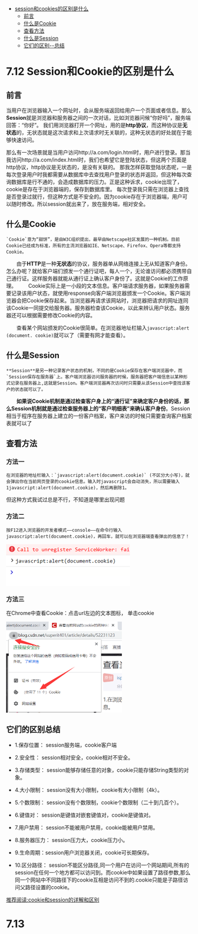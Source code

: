 * [session和cookies的区别是什么](#session和cookies的区别是什么)
    * [前言](#前言)
    * [什么是Cookie](#什么是Cookie)
    * [查看方法](#查看方法)
    * [什么是Session](#什么是Session)
    * [它们的区别--总结](#它们的区别总结)

# 7.12 Session和Cookie的区别是什么
## 前言

当用户在浏览器输入一个网址时，会从服务端返回给用户一个页面或者信息。那么**Session**就是浏览器和服务器之间的一次对话，比如浏览器问候“你好吗”，服务端回答：“你好”。
我们用浏览器打开一个网址，用的是**http协议**，而这种协议是**无状态**的，无状态就是这次请求和上次请求时无关联的，这种无状态的好处就在于能够快速访问。

那么有一次场景就是当用户访问http://a.com/login.html时，用户进行登录。那当我访问http://a.com/index.html时，我们也希望它是登陆状态，但这两个页面是http协议，http协议是无状态的，是没有关联的。
那我怎样获取登陆状态呢，一是每次登录用户时我都需要从数据库中去查找用户登录的状态并返回，但这种每次查询数据库是行不通的，会造成数据库的压力。正是这种诉求，cookie出现了，cookie是存在于浏览器端的，保存到数据库里。
每次登录我只需在浏览器上查找是否登录过就行，但这种方式是不安全的。因为cookie存在于浏览器端，用户可以随时修改。所以session就出来了，放在服务端，相对安全。

## 什么是Cookie
    `Cookie`意为“甜饼”，是由W3C组织提出，最早由Netscape社区发展的一种机制。目前Cookie已经成为标准，所有的主流浏览器如IE、Netscape、Firefox、Opera等都支持Cookie。
　　由于**HTTP**是一种**无状态**的协议，服务器单从网络连接上无从知道客户身份。怎么办呢？就给客户端们颁发一个通行证吧，每人一个，无论谁访问都必须携带自己通行证。这样服务器就能从通行证上确认客户身份了。这就是Cookie的工作原理。
　　Cookie实际上是一小段的文本信息。客户端请求服务器，如果服务器需要记录该用户状态，就使用response向客户端浏览器颁发一个Cookie。客户端浏览器会把Cookie保存起来。当浏览器再请求该网站时，浏览器把请求的网址连同该Cookie一同提交给服务器。服务器检查该Cookie，以此来辨认用户状态。服务器还可以根据需要修改Cookie的内容。

　　查看某个网站颁发的Cookie很简单。在浏览器地址栏输入`javascript:alert (document. cookie)`就可以了（需要有网才能查看）。

## 什么是Session

    **Session**是另一种记录客户状态的机制，不同的是Cookie保存在客户端浏览器中，而`Session保存在服务器`上。客户端浏览器访问服务器的时候，服务器把客户端信息以某种形式记录在服务器上,这就是Session。客户端浏览器再次访问时只需要从该Session中查找该客户的状态就可以了。
　　**如果说Cookie机制是通过检查客户身上的“通行证”来确定客户身份的话，那么Session机制就是通过检查服务器上的“客户明细表”来确认客户身份**。Session相当于程序在服务器上建立的一份客户档案，客户来访的时候只需要查询客户档案表就可以了

## 查看方法

### 方法一
    在浏览器的地址栏输入：`javascript:alert(document.cookie)` (不区分大小写)，就会弹出你在当前网页登录的cookie信息。输入时javascript会自动消失，所以需要输入1javascript:alert(document.cookie)，然后再删除1。

但这种方式我试过总是不行，不知道是哪里出现问题

### 方法二
    按F12进入浏览器的开发者模式——console——在命令行输入javascript:alert(document.cookie)，再回车，就可以在浏览器端查看弹出的信息了！
    
<img src="../图片/Cookie查看方法一.png" align="center">
 
### 方法三
   在Chrome中查看Cookie：点击url左边的文本图标， 单击cookie

<img src="../图片/Chrome查看Cookie.png" align="center">
   
## 它们的区别总结

+ 1.保存位置：
    session服务端，cookie客户端
    
+ 2.安全性：
    session相对安全，cookie相对不安全。
    
+ 3.存储类型：
    session能够存储任意的对象，cookie只能存储String类型的对象。
    
+ 4.大小限制：
    session没有大小限制，cookie有大小限制（4k）。
    
+ 5.个数限制：
    session没有个数限制，cookie个数限制（二十到几百个）。
    
+ 6.键值对：
    session是键值对嵌套键值对，cookie是键值对。
    
+ 7.用户禁用：
    session不能被用户禁用，cookie能被用户禁用。
    
+ 8.服务器压力：
    session压力大，cookie压力小。
    
+ 9.生命周期：session用户浏览器关闭，cookie可长期保存。

+ 10.区分路径：
    session不能区分路径,同一个用户在访问一个网站期间,所有的session在任何一个地方都可以访问到。而cookie中如果设置了路径参数,那么同一个网站中不同路径下的cookie互相是访问不到的.cookie只能是子路径访问父路径设置的cookie。

[推荐阅读:cookie和session的详解和区别](https://www.cnblogs.com/l199616j/p/11195667.html)

# 7.13 